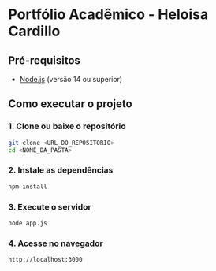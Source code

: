 # Portfólio Acadêmico - Heloisa Cardillo

## Pré-requisitos

- [Node.js](https://nodejs.org/) (versão 14 ou superior)

## Como executar o projeto

### 1. Clone ou baixe o repositório
```bash
git clone <URL_DO_REPOSITORIO>
cd <NOME_DA_PASTA>
```

### 2. Instale as dependências
```bash
npm install
```

### 3. Execute o servidor
```bash
node app.js
```

### 4. Acesse no navegador
```
http://localhost:3000
```

